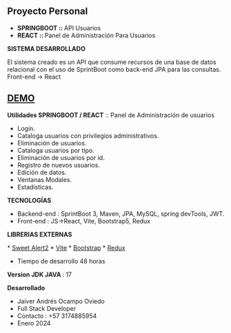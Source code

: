 ## Proyecto Personal
* <b>SPRINGBOOT :: </b>API Usuarios
* <b>REACT      :: </b>Panel de Administración Para Usuarios


<b>SISTEMA DESARROLLADO</b> 

El sistema creado es un API que consume recursos de una base de datos relacional con el uso de SprintBoot como back-end JPA para las consultas. Front-end -> React 

## <a href="https://youtu.be/aSTMgMif2ZI" target="_blank">DEMO</a>

<b>Utilidades SPRINGBOOT / REACT</b> :: Panel de Administración de usuarios

* Login.
* Cataloga usuarios con privilegios administrativos.
* Eliminación de usuarios.
* Cataloga usuarios por tipo.
* Eliminación de usuarios por id.
* Registro de nuevos usuarios.
* Edición de datos.
* Ventanas Modales.
* Estadisticas.


<b>TECNOLOGÍAS </b>
* Backend-end  : SprintBoot 3, Maven, JPA, MySQL, spring devTools, JWT.
* Front-end : JS->React, Vite, Bootstrap5, Redux
  
<b>LIBRERIAS EXTERNAS</b>
<p align="left">
* <a href="https://sweetalert2.github.io/">Sweet Alert2</a>
* <a href="https://vitejs.dev/guide/">Vite</a>
* <a href="https://getbootstrap.com/docs/5.3/getting-started/download/">Bootstrap</a>
* <a href="https://redux-toolkit.js.org/">Redux</a>
</p>

* Tiempo de desarrollo 48 horas

<b>Version JDK JAVA </b>: 17

<b>Desarrollado</b>

* Jaiver Andrés Ocampo Oviedo
* Full Stack Developer
* Contacto : +57 3174885954
* Enero 2024 